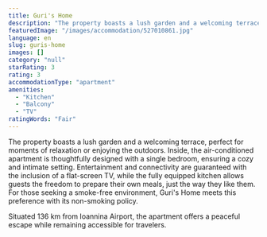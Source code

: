 ```yaml
---
title: Guri's Home
description: "The property boasts a lush garden and a welcoming terrace, perfect for moments of relaxation or enjoying the outdoors."
featuredImage: "/images/accommodation/527010861.jpg"
language: en
slug: guris-home
images: []
category: "null"
starRating: 3
rating: 3
accommodationType: "apartment"
amenities:
  - "Kitchen"
  - "Balcony"
  - "TV"
ratingWords: "Fair"
---
```


The property boasts a lush garden and a welcoming terrace, perfect for moments of relaxation or enjoying the outdoors. Inside, the air-conditioned apartment is thoughtfully designed with a single bedroom, ensuring a cozy and intimate setting. Entertainment and connectivity are guaranteed with the inclusion of a flat-screen TV, while the fully equipped kitchen allows guests the freedom to prepare their own meals, just the way they like them. For those seeking a smoke-free environment, Guri's Home meets this preference with its non-smoking policy.

Situated 136 km from Ioannina Airport, the apartment offers a peaceful escape while remaining accessible for travelers.

